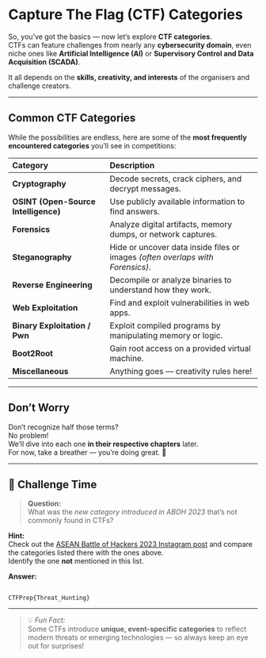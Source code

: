 # Capture The Flag (CTF) Categories

So, you’ve got the basics — now let’s explore **CTF categories**.  
CTFs can feature challenges from nearly any **cybersecurity domain**, even niche ones like **Artificial Intelligence (AI)** or **Supervisory Control and Data Acquisition (SCADA)**.

It all depends on the **skills, creativity, and interests** of the organisers and challenge creators.

---

## Common CTF Categories

While the possibilities are endless, here are some of the **most frequently encountered categories** you’ll see in competitions:

| Category | Description |
|:----------|:-------------|
| **Cryptography** | Decode secrets, crack ciphers, and decrypt messages. |
| **OSINT (Open-Source Intelligence)** | Use publicly available information to find answers. |
| **Forensics** | Analyze digital artifacts, memory dumps, or network captures. |
| **Steganography** | Hide or uncover data inside files or images *(often overlaps with Forensics)*. |
| **Reverse Engineering** | Decompile or analyze binaries to understand how they work. |
| **Web Exploitation** | Find and exploit vulnerabilities in web apps. |
| **Binary Exploitation / Pwn** | Exploit compiled programs by manipulating memory or logic. |
| **Boot2Root** | Gain root access on a provided virtual machine. |
| **Miscellaneous** | Anything goes — creativity rules here! |

---

## Don’t Worry

Don’t recognize half those terms?  
No problem!  
We’ll dive into each one **in their respective chapters** later.  
For now, take a breather — you’re doing great. 💪

---

## 🏁 Challenge Time

> **Question:**  
> What was the *new category introduced in ABOH 2023* that’s not commonly found in CTFs?

**Hint:**  
Check out the [ASEAN Battle of Hackers 2023 Instagram post](https://www.instagram.com/p/Cym_XcaPUl7/) and compare the categories listed there with the ones above.  
Identify the one **not** mentioned in this list.

**Answer:**  
```

CTFPrep{Threat_Hunting}

```

---

> 💡 *Fun Fact:*  
> Some CTFs introduce **unique, event-specific categories** to reflect modern threats or emerging technologies — so always keep an eye out for surprises!
```
